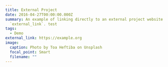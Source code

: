 ```yaml
---
title: External Project
date: 2016-04-27T00:00:00.000Z
summary: An example of linking directly to an external project website using
  `external_link`. test
tags:
  - Demo
external_link: https://example.org
image:
  caption: Photo by Toa Heftiba on Unsplash
  focal_point: Smart
  filename: ""
---
```

